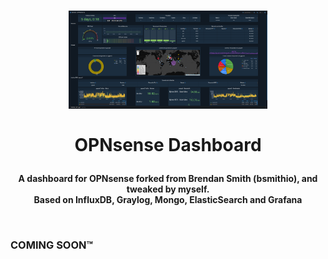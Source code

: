 <h1>
  <p align="center" width="100%">
    <img width="63%" src="../.recursos/img/opndash.png">
    </br></br>
    OPNsense Dashboard
  </p> 
</h1>

<h4> 
  <p align="center" width="100%">
  A dashboard for OPNsense forked from Brendan Smith (bsmithio), and tweaked by myself.</br>
	Based on InfluxDB, Graylog, Mongo, ElasticSearch and Grafana
  </p>
  </br>
</h4>

### COMING SOON™
